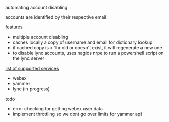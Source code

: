 automating account disabling


accounts are identified by their respective email

<u>features</u>

* multiple account disabling
* caches locally a copy of username and email for dictionary lookup
* if cached copy is > 1hr old or doesn't exist, it will regenerate a new one
* to disable lync accounts, uses nagios nrpe to run a powershell script on the lync server

<u>list of supported services</u>

* webex
* yammer
* lync (in progress)


todo

* error checking for getting webex user data
* implement throttling so we dont go over limits for yammer api
